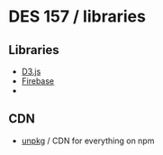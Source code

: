 # DES 157 / libraries

## Libraries

* [D3.js](libraries/d3)
* [Firebase](libraries/firebase)
* 



## CDN

* [unpkg](https://unpkg.com/#/) / CDN for everything on npm
